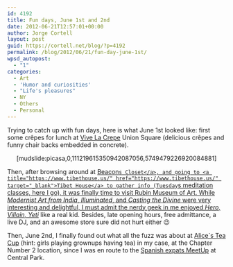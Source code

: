 ```yaml
---
id: 4192
title: Fun days, June 1st and 2nd
date: 2012-06-21T12:57:01+00:00
author: Jorge Cortell
layout: post
guid: https://cortell.net/blog/?p=4192
permalink: /blog/2012/06/21/fun-day-june-1st/
wpsd_autopost:
  - "1"
categories:
  - Art
  - 'Humor and curiosities'
  - "Life's pleasures"
  - NY
  - Others
  - Personal
---
```

Trying to catch up with fun days, here is what June 1st looked like: first some crêpes for lunch at <a title="https://vivelacrepe.fr/ing/locations.html" href="https://vivelacrepe.fr/ing/locations.html" target="_blank">Vive La Crepe</a> Union Square (delicious crêpes and funny chair backs embedded in concrete).

<p style="text-align: center">
  [mudslide:picasa,0,111219615350942087056,5749479226920084881]
</p>

Then, after browsing around at <a title="https://www.beaconscloset.com/" href="https://www.beaconscloset.com/" target="_blank">Beacon`s Closet</a>, and going to <a title="https://www.tibethouse.us/" href="https://www.tibethouse.us/" target="_blank">Tibet House</a> to gather info (Tuesday`s meditation classes, here I go), it was finally time to visit Rubin Museum of Art. While _Modernist Art from India_, _Illuminated_, and _Casting the Divine_ were very interesting and delightful, I must admit the nerdy geek in me enjoyed _<a title="https://www.rmanyc.org/nav/exhibitions/view/1286" href="https://www.rmanyc.org/nav/exhibitions/view/1286" target="_blank">Hero, Villain, Yeti</a>_ like a real kid. Besides, late opening hours, free admittance, a live DJ, and an awesome store sure did not hurt either 😉

Then, June 2nd, I finally found out what all the fuzz was about at <a title="https://alicesteacup.com/" href="https://alicesteacup.com/" target="_blank">Alice`s Tea Cup</a> (hint: girls playing grownups having tea) in my case, at the Chapter Number 2 location, since I was en route to the <a title="https://www.meetup.com/Spanish-Expats/" href="https://www.meetup.com/Spanish-Expats/" target="_blank">Spanish expats MeetUp</a> at Central Park.